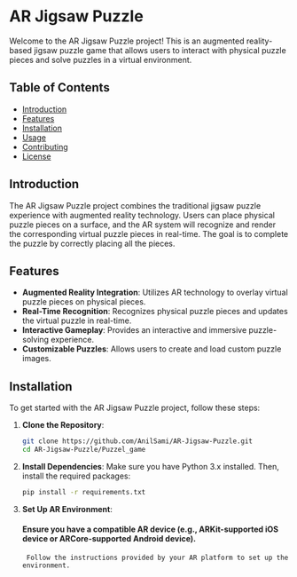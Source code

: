 # AR Jigsaw Puzzle

Welcome to the AR Jigsaw Puzzle project! This is an augmented reality-based jigsaw puzzle game that allows users to interact with physical puzzle pieces and solve puzzles in a virtual environment.

## Table of Contents
- [Introduction](#introduction)
- [Features](#features)
- [Installation](#installation)
- [Usage](#usage)
- [Contributing](#contributing)
- [License](#license)

## Introduction

The AR Jigsaw Puzzle project combines the traditional jigsaw puzzle experience with augmented reality technology. Users can place physical puzzle pieces on a surface, and the AR system will recognize and render the corresponding virtual puzzle pieces in real-time. The goal is to complete the puzzle by correctly placing all the pieces.

## Features

- **Augmented Reality Integration**: Utilizes AR technology to overlay virtual puzzle pieces on physical pieces.
- **Real-Time Recognition**: Recognizes physical puzzle pieces and updates the virtual puzzle in real-time.
- **Interactive Gameplay**: Provides an interactive and immersive puzzle-solving experience.
- **Customizable Puzzles**: Allows users to create and load custom puzzle images.

## Installation

To get started with the AR Jigsaw Puzzle project, follow these steps:

1. **Clone the Repository**:
   ```bash
   git clone https://github.com/AnilSami/AR-Jigsaw-Puzzle.git
   cd AR-Jigsaw-Puzzle/Puzzel_game

2. **Install Dependencies**:
Make sure you have Python 3.x installed. Then, install the required packages:
    ```bash
    pip install -r requirements.txt
3. **Set Up AR Environment**:
   #### Ensure you have a compatible AR device (e.g., ARKit-supported iOS device or ARCore-supported Android device).
        Follow the instructions provided by your AR platform to set up the environment.
